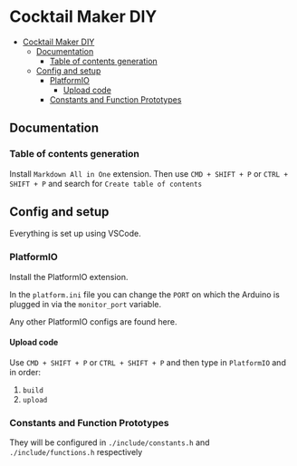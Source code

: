 # Cocktail Maker DIY

- [Cocktail Maker DIY](#cocktail-maker-diy)
  - [Documentation](#documentation)
    - [Table of contents generation](#table-of-contents-generation)
  - [Config and setup](#config-and-setup)
    - [PlatformIO](#platformio)
      - [Upload code](#upload-code)
    - [Constants and Function Prototypes](#constants-and-function-prototypes)

## Documentation

### Table of contents generation

Install `Markdown All in One` extension.
Then use `CMD + SHIFT + P` or `CTRL + SHIFT + P` and search for `Create table of contents`

## Config and setup

Everything is set up using VSCode.

### PlatformIO

Install the PlatformIO extension.

In the `platform.ini` file you can change the `PORT` on which the Arduino is plugged in via the `monitor_port` variable.

Any other PlatformIO configs are found here.

#### Upload code

Use `CMD + SHIFT + P` or `CTRL + SHIFT + P` and then type in `PlatformIO` and in order:
1. `build`
1. `upload`

### Constants and Function Prototypes

They will be configured in `./include/constants.h` and `./include/functions.h` respectively